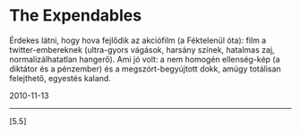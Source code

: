# The Expendables

Érdekes látni, hogy hova fejlődik az akciófilm (a Féktelenül óta): film a twitter-embereknek (ultra-gyors vágások, harsány színek, hatalmas zaj, normalizálhatatlan hangerő). Ami jó volt: a nem homogén ellenség-kép (a diktátor és a pénzember) és a megszórt-begyújtott dokk, amúgy totálisan felejthető, egyestés kaland.


2010-11-13 

----

[5.5]
